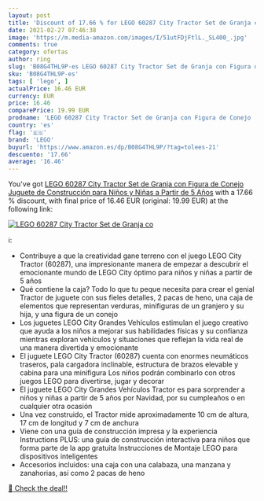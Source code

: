 ```yaml
---
layout: post
title: 'Discount of 17.66 % for LEGO 60287 City Tractor Set de Granja co'
date: 2021-02-27 07:46:38
image: 'https://m.media-amazon.com/images/I/51utFDjFtlL._SL400_.jpg'
comments: true
category: ofertas
author: ring
slug: 'B08G4THL9P-es LEGO 60287 City Tractor Set de Granja con Figura de Conejo...'
sku: 'B08G4THL9P-es'
tags: [ 'lego', ]
actualPrice: 16.46 EUR
currency: EUR
price: 16.46
comparePrice: 19.99 EUR
prodname: 'LEGO 60287 City Tractor Set de Granja con Figura de Conejo  Juguete de Construcción para Niños y Niñas a Partir de 5 Años'
country: 'es'
flag: '🇪🇸'
brand: 'LEGO'
buyurl: 'https://www.amazon.es/dp/B08G4THL9P/?tag=tolees-21'
descuento: '17.66'
average: '16.46'
---
```


You've got [LEGO 60287 City Tractor Set de Granja con Figura de Conejo  Juguete de Construcción para Niños y Niñas a Partir de 5 Años](https://www.amazon.es/dp/B08G4THL9P/?tag=tolees-21) with a  17.66 % discount, with final price of 16.46 EUR (original: 19.99 EUR) at the following link:

[![LEGO 60287 City Tractor Set de Granja co](https://m.media-amazon.com/images/I/51utFDjFtlL._SL400_.jpg)](https://www.amazon.es/dp/B08G4THL9P/?tag=tolees-21)

ℹ️:

- Contribuye a que la creatividad gane terreno con el juego LEGO City Tractor (60287), una impresionante manera de empezar a descubrir el emocionante mundo de LEGO City óptimo para niños y niñas a partir de 5 años
- Qué contiene la caja? Todo lo que tu peque necesita para crear el genial Tractor de juguete con sus fieles detalles, 2 pacas de heno, una caja de elementos que representan verduras, minifiguras de un granjero y su hija, y una figura de un conejo
- Los juguetes LEGO City Grandes Vehículos estimulan el juego creativo que ayuda a los niños a mejorar sus habilidades físicas y su confianza mientras exploran vehículos y situaciones que reflejan la vida real de una manera divertida y emocionante
- El juguete LEGO City Tractor (60287) cuenta con enormes neumáticos traseros, pala cargadora inclinable, estructura de brazos elevable y cabina para una minifigura Los niños podrán combinarlo con otros juegos LEGO para divertirse, jugar y decorar
- El juguete LEGO City Grandes Vehículos Tractor es para sorprender a niños y niñas a partir de 5 años por Navidad, por su cumpleaños o en cualquier otra ocasión
- Una vez construido, el Tractor mide aproximadamente 10 cm de altura, 17 cm de longitud y 7 cm de anchura
- Viene con una guía de construcción impresa y la experiencia Instructions PLUS: una guía de construcción interactiva para niños que forma parte de la app gratuita Instrucciones de Montaje LEGO para dispositivos inteligentes
- Accesorios incluidos: una caja con una calabaza, una manzana y zanahorias, así como 2 pacas de heno

[🛒 Check the deal!!](https://www.amazon.es/dp/B08G4THL9P/?tag=tolees-21)
